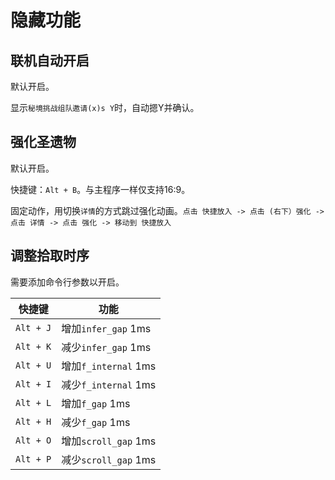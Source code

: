# 隐藏功能

## 联机自动开启

默认开启。

显示`秘境挑战组队邀请(x)s Y`时，自动摁Y并确认。

## 强化圣遗物

默认开启。

快捷键：`Alt + B`。与主程序一样仅支持16:9。

固定动作，用切换`详情`的方式跳过强化动画。`点击 快捷放入 -> 点击 (右下）强化 -> 点击 详情 -> 点击 强化 -> 移动到 快捷放入`


## 调整拾取时序

需要添加命令行参数以开启。

| 快捷键 | 功能 |
| --- | --- |
| `Alt + J` | 增加`infer_gap` 1ms |
| `Alt + K` | 减少`infer_gap` 1ms |
| `Alt + U` | 增加`f_internal` 1ms |
| `Alt + I` | 减少`f_internal` 1ms |
| `Alt + L` | 增加`f_gap` 1ms |
| `Alt + H` | 减少`f_gap` 1ms |
| `Alt + O` | 增加`scroll_gap` 1ms |
| `Alt + P` | 减少`scroll_gap` 1ms |